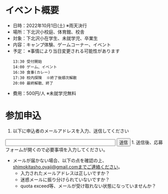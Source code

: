 # イベント概要

- 日時：2022年10月1日(土) ※雨天決行
- 場所：下北沢小校庭、体育館、校舎
- 対象：下北沢小在学生、未就学児、卒業生
- 内容：キャンプ体験、ゲームコーナー、イベント
- 予定：  ※事情により当日変更される可能性があります
  ```
  13:30	受付開始
  14:00	ゲーム、イベント
  16:30	食事(カレー)
  17:30	校内探険  ※終了後順次解散
  20:00	最終解散、終了
  ```
- 費用：500円/人 ※未就学児無料

# 参加申込

1. <div>以下に申込者のメールアドレスを入力、送信してください<br>
  <input type="email" size="40" />
  <button onclick="g.auth.registMail(this)">送信</button></div>
1. 送信後、応募フォームが開くので必要事項を入力してください。

- メールが届かない場合、以下の点を確認の上、shimokitasho.oyaji@gmail.comまでご連絡ください。
  - 入力されたメールアドレスは正しいですか？
  - 迷惑メールに振り分けられていないですか？
  - quota exceed等、メールが受け取れない状態になっていませんか？